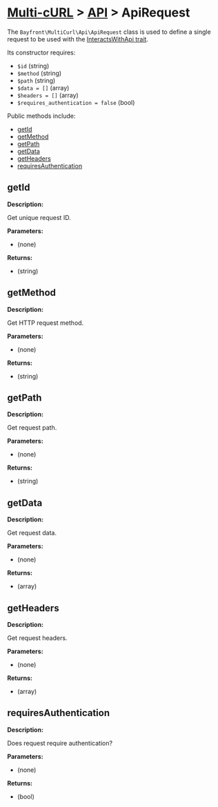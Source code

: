 # [Multi-cURL](../README.md) > [API](README.md) > ApiRequest

The `Bayfront\MultiCurl\Api\ApiRequest` class is used to define a single request to be used with the [InteractsWithApi trait](README.md).

Its constructor requires:

- `$id` (string)
- `$method` (string)
- `$path` (string)
- `$data = []` (array)
- `$headers = []` (array)
- `$requires_authentication = false` (bool)

Public methods include:

- [getId](#getid)
- [getMethod](#getmethod)
- [getPath](#getpath)
- [getData](#getdata)
- [getHeaders](#getheaders)
- [requiresAuthentication](#requiresauthentication)

## getId

**Description:**

Get unique request ID.

**Parameters:**

- (none)

**Returns:**

- (string)

## getMethod

**Description:**

Get HTTP request method.

**Parameters:**

- (none)

**Returns:**

- (string)

## getPath

**Description:**

Get request path.

**Parameters:**

- (none)

**Returns:**

- (string)

## getData

**Description:**

Get request data.

**Parameters:**

- (none)

**Returns:**

- (array)

## getHeaders

**Description:**

Get request headers.

**Parameters:**

- (none)

**Returns:**

- (array)

## requiresAuthentication

**Description:**

Does request require authentication?

**Parameters:**

- (none)

**Returns:**

- (bool)